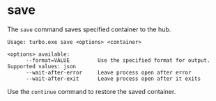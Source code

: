 # save

The `save` command saves specified container to the hub.

```
Usage: turbo.exe save <options> <container>

<options> available:
      --format=VALUE         Use the specified format for output. Supported values: json
      --wait-after-error     Leave process open after error
      --wait-after-exit      Leave process open after it exits
```

Use the `continue` command to restore the saved container.

